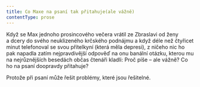 ```yaml
---
title: Co Maxe na psaní tak přitahuje(ale vážně)
contentType: prose
---
```


<section>

Když se Max jednoho prosincového večera vrátil ze Zbraslavi od ženy a dcery do svého neuklizeného krčského podnájmu a když déle než čtyřicet minut telefonoval se svou přítelkyní (která měla depresi), z ničeho nic ho pak napadla zatím nejpravdivější odpověď na onu banální otázku, kterou mu na nejrůznějších besedách občas čtenáři kladli: Proč píše – ale vážně? Co ho na psaní doopravdy přitahuje?

Protože při psaní může řešit problémy, které jsou řešitelné.

</section>
